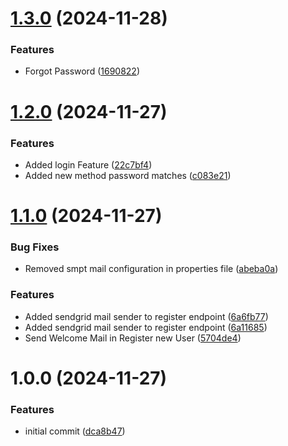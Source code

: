 # [1.3.0](https://github.com/MaxiCorrea/java-spring-boot-password-recovery/compare/v1.2.0...v1.3.0) (2024-11-28)


### Features

* Forgot Password ([1690822](https://github.com/MaxiCorrea/java-spring-boot-password-recovery/commit/169082274d6582a66b1d2e1615bcb077363127df))

# [1.2.0](https://github.com/MaxiCorrea/java-spring-boot-password-recovery/compare/v1.1.0...v1.2.0) (2024-11-27)


### Features

* Added login Feature ([22c7bf4](https://github.com/MaxiCorrea/java-spring-boot-password-recovery/commit/22c7bf4f5be22c8bdd7c1ac8e12a86df9ada61a6))
* Added new method password matches ([c083e21](https://github.com/MaxiCorrea/java-spring-boot-password-recovery/commit/c083e21464e55d24d214fe8e947c894d868d0ab6))

# [1.1.0](https://github.com/MaxiCorrea/java-spring-boot-password-recovery/compare/v1.0.0...v1.1.0) (2024-11-27)


### Bug Fixes

* Removed smpt mail configuration in properties file ([abeba0a](https://github.com/MaxiCorrea/java-spring-boot-password-recovery/commit/abeba0acadf253aa0dcf19f6324ec9041efb7d9b))


### Features

* Added sendgrid mail sender to register endpoint ([6a6fb77](https://github.com/MaxiCorrea/java-spring-boot-password-recovery/commit/6a6fb770f4e1d9ac4cf664ff93602957b12518c8))
* Added sendgrid mail sender to register endpoint ([6a11685](https://github.com/MaxiCorrea/java-spring-boot-password-recovery/commit/6a11685bfa855f113523fd2179e14ec01c088a2d))
* Send Welcome Mail in Register new User ([5704de4](https://github.com/MaxiCorrea/java-spring-boot-password-recovery/commit/5704de492d6bd03a6c9e6aa568c85427d7e77fa7))

# 1.0.0 (2024-11-27)


### Features

* initial commit ([dca8b47](https://github.com/MaxiCorrea/java-spring-boot-password-recovery/commit/dca8b475c9cb7ded17dc34f556f54547ec922f9c))
